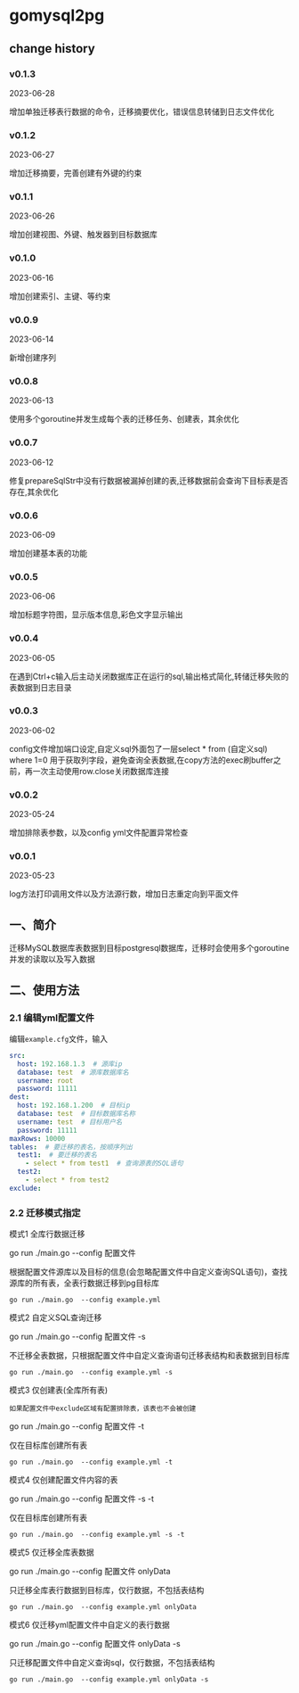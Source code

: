 # gomysql2pg

## change history

### v0.1.3
2023-06-28

增加单独迁移表行数据的命令，迁移摘要优化，错误信息转储到日志文件优化

### v0.1.2
2023-06-27

增加迁移摘要，完善创建有外键的约束

### v0.1.1
2023-06-26

增加创建视图、外键、触发器到目标数据库


### v0.1.0
2023-06-16

增加创建索引、主键、等约束

### v0.0.9
2023-06-14

新增创建序列


### v0.0.8
2023-06-13

使用多个goroutine并发生成每个表的迁移任务、创建表，其余优化

### v0.0.7
2023-06-12

修复prepareSqlStr中没有行数据被漏掉创建的表,迁移数据前会查询下目标表是否存在,其余优化

### v0.0.6
2023-06-09

增加创建基本表的功能

### v0.0.5
2023-06-06

增加标题字符图，显示版本信息,彩色文字显示输出

### v0.0.4
2023-06-05

在遇到Ctrl+c输入后主动关闭数据库正在运行的sql,输出格式简化,转储迁移失败的表数据到日志目录

### v0.0.3
2023-06-02

config文件增加端口设定,自定义sql外面包了一层select * from (自定义sql) where 1=0 用于获取列字段，避免查询全表数据,在copy方法的exec刷buffer之前，再一次主动使用row.close关闭数据库连接

### v0.0.2
2023-05-24

增加排除表参数，以及config yml文件配置异常检查

### v0.0.1
2023-05-23

log方法打印调用文件以及方法源行数，增加日志重定向到平面文件

## 一、简介
迁移MySQL数据库表数据到目标postgresql数据库，迁移时会使用多个goroutine并发的读取以及写入数据

## 二、使用方法
### 2.1 编辑yml配置文件

编辑`example.cfg`文件，输入

```yaml
src:
  host: 192.168.1.3  # 源库ip
  database: test  # 源库数据库名
  username: root
  password: 11111
dest:
  host: 192.168.1.200  # 目标ip
  database: test  # 目标数据库名称
  username: test  # 目标用户名
  password: 11111
maxRows: 10000
tables:  # 要迁移的表名，按顺序列出
  test1:  # 要迁移的表名
    - select * from test1  # 查询源表的SQL语句
  test2:
    - select * from test2
exclude:
```

### 2.2 迁移模式指定

模式1 全库行数据迁移

go run ./main.go  --config 配置文件

根据配置文件源库以及目标的信息(会忽略配置文件中自定义查询SQL语句)，查找源库的所有表，全表行数据迁移到pg目标库
```
go run ./main.go  --config example.yml
```

模式2 自定义SQL查询迁移

go run ./main.go  --config 配置文件 -s

不迁移全表数据，只根据配置文件中自定义查询语句迁移表结构和表数据到目标库
```
go run ./main.go  --config example.yml -s
```

模式3 仅创建表(全库所有表)

`如果配置文件中exclude区域有配置排除表，该表也不会被创建`

go run ./main.go  --config 配置文件 -t

仅在目标库创建所有表
```
go run ./main.go  --config example.yml -t
```

模式4 仅创建配置文件内容的表

go run ./main.go  --config 配置文件 -s -t

仅在目标库创建所有表
```
go run ./main.go  --config example.yml -s -t
```


模式5 仅迁移全库表数据

go run ./main.go  --config 配置文件 onlyData

只迁移全库表行数据到目标库，仅行数据，不包括表结构
```
go run ./main.go  --config example.yml onlyData
```

模式6 仅迁移yml配置文件中自定义的表行数据

go run ./main.go  --config 配置文件 onlyData -s

只迁移配置文件中自定义查询sql，仅行数据，不包括表结构
```
go run ./main.go  --config example.yml onlyData -s
```